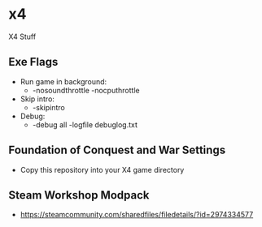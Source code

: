 # x4
X4 Stuff

## Exe Flags
* Run game in background:
    * -nosoundthrottle -nocputhrottle
* Skip intro:
    * -skipintro
* Debug:
    * -debug all -logfile debuglog.txt

## Foundation of Conquest and War Settings
* Copy this repository into your X4 game directory

## Steam Workshop Modpack
* https://steamcommunity.com/sharedfiles/filedetails/?id=2974334577
